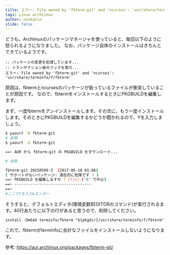 ```yaml
---
title: エラー: file owned by 'fbterm-git' and 'ncurses': 'usr/share/terminfo/f/fbterm'と怒られるとき
tags: Linux archLinux
author: onokatio
slide: false
---
```

どうも。Archlinuxのパッケージマネージャを使っていると、毎回以下のように怒られるようになりました。
なお、パッケージ自体のインストールはきちんとできているようです。

```
:: パッケージの変更を処理しています...
:: トランザクション後のフックを実行...
エラー: file owned by 'fbterm-git' and 'ncurses': 'usr/share/terminfo/f/fbterm'
```

原因は、fbtermとncursesのパッケージが扱っているファイルが衝突していることが原因です。
なので、fbtermをインストールするときにPKGBUILDを編集します。


まず、一度fbtermをアンインストールします。その次に、もう一度インストールします。そのときにPKGBUILDを編集するかどうか聞かれるので、Yを入力しましょう。

```bash
$ yaourt -R fbterm-git
# 省略
$ yaourt -S fbterm-git

==> AUR から fbterm-git の PKGBUILD をダウンロード...

# 省略

fbterm-git 20150509-3  (2017-05-18 01:06)
( サポートがないパッケージ: 潜在的に危険です ! )
==> PKGBUILD を編集しますか ? [Y/n] ("A" で中止)
==> ----------------------------------
==> 
#ここでYを入力&エンター
```

そうすると、デフォルトエディタ(環境変数$EDITORのコマンド)が実行されるます。40行あたりに以下の行があると思うので、削除してください。

```
install -Dm644 terminfo/fbterm "${pkgdir}/usr/share/terminfo/f/fbterm"

```

これで、fbtermがterminfoに余計なファイルをインストールしないようになります。


参考: https://aur.archlinux.org/packages/fbterm-git/

